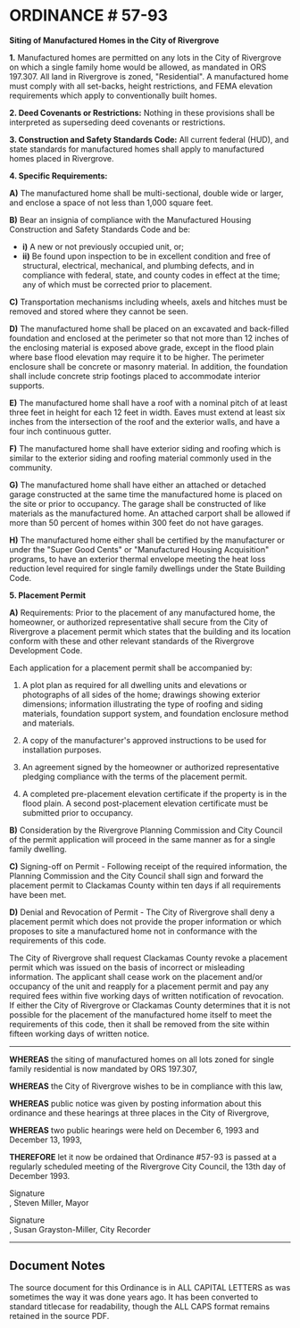 # ORDINANCE # 57-93

**Siting of Manufactured Homes in the City of Rivergrove**

**1.** Manufactured homes are permitted on any lots in the City of Rivergrove on which a single family home would be allowed, as mandated in ORS 197.307. All land in Rivergrove is zoned, "Residential". A manufactured home must comply with all set-backs, height restrictions, and FEMA elevation requirements which apply to conventionally built homes.

**2. Deed Covenants or Restrictions:** Nothing in these provisions shall be interpreted as superseding deed covenants or restrictions.

**3. Construction and Safety Standards Code:** All current federal (HUD), and state standards for manufactured homes shall apply to manufactured homes placed in Rivergrove.

**4. Specific Requirements:**

**A)** The manufactured home shall be multi-sectional, double wide or larger, and enclose a space of not less than 1,000 square feet.

**B)** Bear an insignia of compliance with the Manufactured Housing Construction and Safety Standards Code and be:

- **i)** A new or not previously occupied unit, or;
- **ii)** Be found upon inspection to be in excellent condition and free of structural, electrical, mechanical, and plumbing defects, and in compliance with federal, state, and county codes in effect at the time; any of which must be corrected prior to placement.

**C)** Transportation mechanisms including wheels, axels and hitches must be removed and stored where they cannot be seen.

**D)** The manufactured home shall be placed on an excavated and back-filled foundation and enclosed at the perimeter so that not more than 12 inches of the enclosing material is exposed above grade, except in the flood plain where base flood elevation may require it to be higher. The perimeter enclosure shall be concrete or masonry material. In addition, the foundation shall include concrete strip footings placed to accommodate interior supports.

**E)** The manufactured home shall have a roof with a nominal pitch of at least three feet in height for each 12 feet in width. Eaves must extend at least six inches from the intersection of the roof and the exterior walls, and have a four inch continuous gutter.

**F)** The manufactured home shall have exterior siding and roofing which is similar to the exterior siding and roofing material commonly used in the community.

**G)** The manufactured home shall have either an attached or detached garage constructed at the same time the manufactured home is placed on the site or prior to occupancy. The garage shall be constructed of like materials as the manufactured home. An attached carport shall be allowed if more than 50 percent of homes within 300 feet do not have garages.

**H)** The manufactured home either shall be certified by the manufacturer or under the "Super Good Cents" or "Manufactured Housing Acquisition" programs, to have an exterior thermal envelope meeting the heat loss reduction level required for single family dwellings under the State Building Code.

**5. Placement Permit**

**A)** Requirements: Prior to the placement of any manufactured home, the homeowner, or authorized representative shall secure from the City of Rivergrove a placement permit which states that the building and its location conform with these and other relevant standards of the Rivergrove Development Code.

Each application for a placement permit shall be accompanied by:

1. A plot plan as required for all dwelling units and elevations or photographs of all sides of the home; drawings showing exterior dimensions; information illustrating the type of roofing and siding materials, foundation support system, and foundation enclosure method and materials.

2. A copy of the manufacturer's approved instructions to be used for installation purposes.

3. An agreement signed by the homeowner or authorized representative pledging compliance with the terms of the placement permit.

4. A completed pre-placement elevation certificate if the property is in the flood plain. A second post-placement elevation certificate must be submitted prior to occupancy.

**B)** Consideration by the Rivergrove Planning Commission and City Council of the permit application will proceed in the same manner as for a single family dwelling.

**C)** Signing-off on Permit - Following receipt of the required information, the Planning Commission and the City Council shall sign and forward the placement permit to Clackamas County within ten days if all requirements have been met.

**D)** Denial and Revocation of Permit - The City of Rivergrove shall deny a placement permit which does not provide the proper information or which proposes to site a manufactured home not in conformance with the requirements of this code.

The City of Rivergrove shall request Clackamas County revoke a placement permit which was issued on the basis of incorrect or misleading information. The applicant shall cease work on the placement and/or occupancy of the unit and reapply for a placement permit and pay any required fees within five working days of written notification of revocation. If either the City of Rivergrove or Clackamas County determines that it is not possible for the placement of the manufactured home itself to meet the requirements of this code, then it shall be removed from the site within fifteen working days of written notice.

---

**WHEREAS** the siting of manufactured homes on all lots zoned for single family residential is now mandated by ORS 197.307,

**WHEREAS** the City of Rivergrove wishes to be in compliance with this law,

**WHEREAS** public notice was given by posting information about this ordinance and these hearings at three places in the City of Rivergrove,

**WHEREAS** two public hearings were held on December 6, 1993 and December 13, 1993,

**THEREFORE** let it now be ordained that Ordinance #57-93 is passed at a regularly scheduled meeting of the Rivergrove City Council, the 13th day of December 1993.

<span class="signature-mark" aria-label="Signature" data-tooltip="Signature present in original document">Signature</span><br>, Steven Miller, Mayor  

<span class="signature-mark" aria-label="Signature" data-tooltip="Signature present in original document">Signature</span><br>, Susan Grayston-Miller, City Recorder  

---

## Document Notes

The source document for this Ordinance is in ALL CAPITAL LETTERS as was sometimes the way it was done years ago. It has been converted to standard titlecase for readability, though the ALL CAPS format remains retained in the source PDF.
